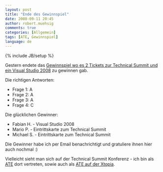 ```yaml
---
layout: post
title: "Ende des Gewinnspiel"
date: 2008-09-11 20:45
author: robert.muehsig
comments: true
categories: [Allgemein]
tags: [ATE, Gewinnspiel]
language: de
---
```

{% include JB/setup %}
<p>Gestern endete das <a href="{{BASE_PATH}}/2008/08/05/gewinnspiel-zum-technical-summit-2008/">Gewinnspiel wo es 2 Tickets zur Technical Summit und ein Visual Studio 2008</a> zu gewinnen gab.</p> <p>Die richtigen Antworten:</p> <ul> <li>Frage 1: A</li> <li>Frage 2: A</li> <li>Frage 3: A</li> <li>Frage 4: C</li></ul> <p>Die glücklichen Gewinner:</p> <ul> <li>Fabian H. - Visual Studio 2008</li> <li>Mario P. - Eintrittskarte zum Technical Summit</li> <li>Michael S. - Eintrittskarte zum Technical Summit</li></ul> <p>Die Gewinner habe ich per Email benachrichtigt und gratuliere ihnen hier auch nochmal :)</p> <p>Vielleicht sieht man sich auf der Technical Summit Konferenz - ich bin als <a href="http://www.technical-summit.de/AskTheExperts_ts08.mspx#RobertMuehsig">ATE</a> dort vertreten, sowie auch als <a href="http://www.xtopia-konferenz.de/AskTheExperts_xt08.mspx#RobertMuehsig">ATE auf der Xtopia</a>.</p>
